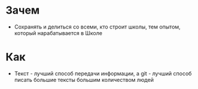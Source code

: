 # Зачем
* Сохранять и делиться со всеми, кто строит школы, тем опытом, который нарабатывается в Школе

# Как
* Текст - лучший способ передачи информации, а git - лучший способ писать большие тексты большим количеством людей
